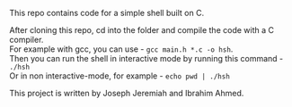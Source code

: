 This repo contains code for a simple shell built on C.  

After cloning this repo, cd into the folder and compile the code with a C compiler.  
For example with gcc, you can use -  `gcc main.h *.c -o hsh`.  
Then you can run the shell in interactive mode by running this command - `./hsh`  
Or in non interactive-mode, for example - `echo pwd | ./hsh`  

This project is written by Joseph Jeremiah and Ibrahim Ahmed.
